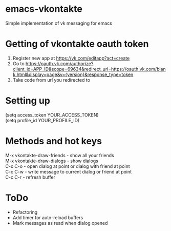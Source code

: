 # emacs-vkontakte
Simple implementation of vk messaging for emacs

# Getting of vkontakte oauth token
1) Register new app at https://vk.com/editapp?act=create <br/>
2) Go to https://oauth.vk.com/authorize?client_id=APP_ID&scope=69634&redirect_uri=https://oauth.vk.com/blank.html&display=page&v={version}&response_type=token <br/>
3) Take code from url you redirected to <br/>

# Setting up
(setq access_token YOUR_ACCESS_TOKEN) <br/>
(setq profile_id YOUR_PROFILE_ID) <br/>

# Methods and hot keys
M-x vkontakte-draw-friends - show all your friends <br/>
M-x vkontakte-draw-dialogs - show dialogs <br/>
C-c C-o - open dialog at point or dialog with friend at point <br/>
C-c C-w - write message to current dialog or friend at point <br/>
C-c C-r - refresh buffer <br/>

# ToDo
* Refactoring <br/>
* Add timer for auto-reload buffers <br/>
* Mark messages as read when dialog opened <br/>
